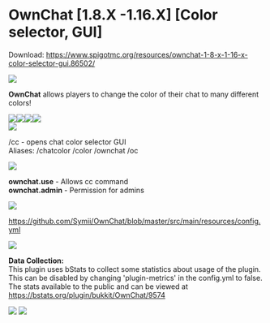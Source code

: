 # OwnChat [1.8.X -1.16.X] [Color selector, GUI]

Download: https://www.spigotmc.org/resources/ownchat-1-8-x-1-16-x-color-selector-gui.86502/

<img src="https://www.spigotmc.org/attachments/features_for_fymi-png.575368/">

<strong>OwnChat</strong> allows players to change the color of their chat to many different colors!

<div style="display: flex;">
  <img src="https://proxy.spigotmc.org/1633cd8db02ba0e3f86f17daf7ab70837de43dd1?url=https%3A%2F%2Fowncraft.eu%2Ffiles%2Flanguage.gif">
  <img src="https://proxy.spigotmc.org/80658dc3659819e7b17337bce0d08c4bf4dab0d1?url=https%3A%2F%2Fowncraft.eu%2Ffiles%2Fguimenu.gif">
  <img src="https://proxy.spigotmc.org/8f903f159bef206a3f6c9ce55131e2629c72cad9?url=https%3A%2F%2Fowncraft.eu%2Ffiles%2Fconfig.gif">
  <img src="https://proxy.spigotmc.org/afe6005fb963522ce3f44ce9578bddb5ceabe10c?url=https%3A%2F%2Fowncraft.eu%2Ffiles%2Fvipfeatures.gif">
</div>

<img src="https://www.spigotmc.org/attachments/commands-png.575365/">

/cc - opens chat color selector GUI<br>
Aliases: /chatcolor /color /ownchat /oc

<img src="https://www.spigotmc.org/attachments/permissions-png.575369/">

<b>ownchat.use</b> - Allows cc command<br>
<b>ownchat.admin</b> - Permission for admins

<img src="https://www.spigotmc.org/attachments/config_for_fymi_szymi-png.575366/">

https://github.com/Symii/OwnChat/blob/master/src/main/resources/config.yml

<img src="https://www.spigotmc.org/attachments/desskrpitdsafaf_cos-png.575367/">

<b>Data Collection:</b><br>
This plugin uses bStats to collect some statistics about usage of the plugin. This can be disabled by changing 'plugin-metrics' in the config.yml to false. The stats available to the public and can be viewed at https://bstats.org/plugin/bukkit/OwnChat/9574

<a href="https://discord.com/invite/pzv9nDbVE7"><img src="https://www.spigotmc.org/attachments/discord_icon_medium-png.575449/"></a>
<img src="https://bstats.org/signatures/bukkit/OwnChat.svg">
